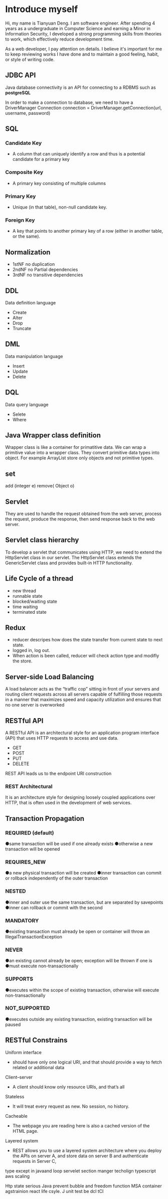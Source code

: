 # Introduce myself
Hi, my name is Tianyuan Deng. I am software engineer. After spending 4 years as a undergraduate in Computer Science and earning a Minor in Information Security, I developed a strong programming skills from theories to work, which effectively reduce development time.

As a web developer, I pay attention on details. I believe it's important for me to keep reviewing works I have done and to maintain a good feeling, habit, or style of writing code.  

## JDBC API
Java database connectivity is an API for connecting to a RDBMS such as **postgreSQL** 

In order to make a connection to database, we need to have a DriverManager
Connection connection = DriverManager.getConnection(url, username, password)

## SQL
### Candidate Key
- A column that can uniquely identify a row and thus is a potential candidate for a primary key
### Composite Key 
- A primary key consisting of multiple columns
### Primary Key
- Unique (in that table), non-null candidate key.
### Foreign Key 
- A key that points to another primary key of a row (either in another table, or the same).

## Normalization

- 1stNF no duplication
- 2ndNF no Partial dependencies
- 3rdNF no transitive dependencies

## DDL
Data definition language
- Create 
- Alter 
- Drop 
- Truncate

## DML
Data manipulation language
- Insert
- Update
- Delete

## DQL
Data query language
- Selete
- Where

## Java Wrapper class definition 
Wrapper class is like a container for primatitive data.
We can wrap a primitive value into a wrapper class.
They convert primitive data types into object.
For example ArrayList store only objects and not primitive types.

## set
add (integer e)
remove( Object o)

## Servlet
They are used to handle the request obtained from the web server, process the request, produce the response, then send response back to the web server. 

## Servlet class hierarchy
To develop a servlet that communicates using HTTP, we need to extend the HttpServlet class in our servlet. The HttpServlet class extends the GenericServlet class and provides built-in HTTP functionality.

## Life Cycle of a thread
- new thread
- runnable state
- blocked/waiting state
- time waiting
- terminated state

## Redux

- reducer descripes how does the state transfer from current state to next state.
- logged in, log out.
- When action is been called, reducer will check action type and modifly the store.

## Server-side Load Balancing
A load balancer acts as the “traffic cop” sitting in front of your servers and routing client requests across all servers capable of fulfilling those requests in a manner that maximizes speed and capacity utilization and ensures that no one server is overworked

## RESTful API
A RESTful API is an architectural style for an application program interface (API) that uses HTTP requests to access and use data.
- GET
- POST
- PUT
- DELETE

REST API leads us to the endpoint URI construction

### REST Architectural
It is an architecture style for designing loosely coupled applications over HTTP, that is often used in the development of web services. 

## Transaction Propagation
### REQUIRED (default)
●same transaction will be used if one already exists
●otherwise a new transaction will be opened
### REQUIRES_NEW
●a new physical transaction will be created
●inner transaction can commit or rollback independently of the outer transaction
### NESTED
●inner and outer use the same transaction, but are separated by savepoints
●inner can rollback or commit with the second
### MANDATORY
●existing transaction must already be open or container will throw an IllegalTransactionException
### NEVER
●an existing cannot already be open; exception will be thrown if one is
●must execute non-transactionally
### SUPPORTS
●executes within the scope of existing transaction, otherwise will execute non-transactionally
### NOT_SUPPORTED
●executes outside any existing transaction, existing transaction will be paused

## RESTful Constrains
Uniform interface
- should have only one logical URI, and that should provide a way to fetch related or additional data

Client–server
- A client should know only resource URIs, and that’s all

Stateless
- It will treat every request as new. No session, no history.

Cacheable
- The webpage you are reading here is also a cached version of the HTML page.

Layered system
- REST allows you to use a layered system architecture where you deploy the APIs on server A, and store data on server B and authenticate requests in Server C,


type except in javaand loop
servelet
section manger techolign 
typescript
aws scaling

Htp state serious
Java prevent bubble and freedom function
MSA
container agstrainion
react life csyle.
J unit test be
dcl tCl